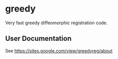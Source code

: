 # greedy
Very fast greedy diffeomorphic registration code.

## User Documentation
See https://sites.google.com/view/greedyreg/about

